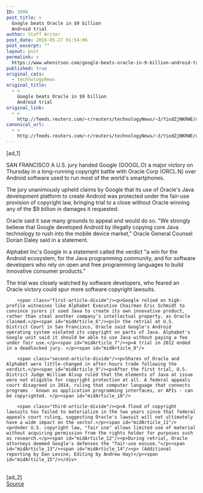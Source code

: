 ```yaml
---
ID: 3996
post_title: >
  Google beats Oracle in $9 billion
  Android trial
author: Staff Writer
post_date: 2016-05-27 01:54:06
post_excerpt: ""
layout: post
permalink: >
  https://www.whenitson.com/google-beats-oracle-in-9-billion-android-trial/
published: true
original_cats:
  - technologyNews
original_title:
  - >
    Google beats Oracle in $9 billion
    Android trial
original_link:
  - >
    http://feeds.reuters.com/~r/reuters/technologyNews/~3/YiodZjNKRWE/us-oracle-alphabet-verdict-idUSKCN0YH2I6
canonical_url:
  - >
    http://feeds.reuters.com/~r/reuters/technologyNews/~3/YiodZjNKRWE/us-oracle-alphabet-verdict-idUSKCN0YH2I6
---
```

 [ad_1]
<br><div id="articleText">
<span id="midArticle_start"/>

<span id="midArticle_0"/><span class="focusParagraph" readability="4"><p><span class="articleLocation">SAN FRANCISCO</span> A U.S. jury handed Google (<span id="symbol_GOOGL.O_0">GOOGL.O</span>) a major victory on Thursday in a long-running copyright battle with Oracle Corp (<span id="symbol_ORCL.N_1">ORCL.N</span>) over Android software used to run most of the world's smartphones.</p></span><span id="midArticle_1"/><p>The jury unanimously upheld claims by Google that its use of Oracle's Java development platform to create Android was protected under the fair-use provision of copyright law, bringing trial to a close without Oracle winning any of the $9 billion in damages it requested.</p><span id="midArticle_2"/><p>Oracle said it saw many grounds to appeal and would do so. "We strongly believe that Google developed Android by illegally copying core Java technology to rush into the mobile device market," Oracle General Counsel Dorian Daley said in a statement.</p><span id="midArticle_3"/><p>Alphabet Inc's Google in a statement called the verdict "a win for the Android ecosystem, for the Java programming community, and for software developers who rely on open and free programming languages to build innovative consumer products.”</p><span id="midArticle_4"/><p>The trial was closely watched by software developers, who feared an Oracle victory could spur more software copyright lawsuits.</p><span id="midArticle_5"/>
        
        <span class="first-article-divide"/><p>Google relied on high-profile witnesses like Alphabet Executive Chairman Eric Schmidt to convince jurors it used Java to create its own innovative product, rather than steal another company’s intellectual property, as Oracle claimed.</p><span id="midArticle_6"/><p>In the retrial at U.S. District Court in San Francisco, Oracle said Google's Android operating system violated its copyright on parts of Java. Alphabet's Google unit said it should be able to use Java without paying a fee under fair use.</p><span id="midArticle_7"/><p>A trial in 2012 ended in a deadlocked jury. </p><span id="midArticle_8"/>
        
        <span class="second-article-divide"/><p>Shares of Oracle and Alphabet were little-changed in after-hours trade following the verdict.</p><span id="midArticle_9"/><p>After the first trial, U.S. District Judge William Alsup ruled that the elements of Java at issue were not eligible for copyright protection at all. A federal appeals court disagreed in 2014, ruling that computer language that connects programs - known as application programming interfaces, or APIs - can be copyrighted. </p><span id="midArticle_10"/>
        
        <span class="third-article-divide"/><p>A flood of copyright lawsuits has failed to materialize in the two years since that federal appeals court ruling, suggesting Oracle's lawsuit will not ultimately have a wide impact on the sector.</p><span id="midArticle_11"/><p>Under U.S. copyright law, "fair use" allows limited use of material without acquiring permission from the rights holder for purposes such as research.</p><span id="midArticle_12"/><p>During retrial, Oracle attorneys deemed Google's defenses the "fair-use excuse."</p><span id="midArticle_13"/><span id="midArticle_14"/><p> (Additional reporting by Dan Levine; Editing by Andrew Hay)</p><span id="midArticle_15"/></div>
<br>[ad_2]
<br><a href="http://feeds.reuters.com/~r/reuters/technologyNews/~3/YiodZjNKRWE/us-oracle-alphabet-verdict-idUSKCN0YH2I6">Source </a>